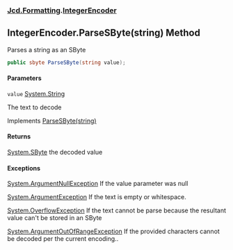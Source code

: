 ### [Jcd.Formatting](Jcd.Formatting.md 'Jcd.Formatting').[IntegerEncoder](Jcd.Formatting.IntegerEncoder.md 'Jcd.Formatting.IntegerEncoder')

## IntegerEncoder.ParseSByte(string) Method

Parses a string as an SByte

```csharp
public sbyte ParseSByte(string value);
```
#### Parameters

<a name='Jcd.Formatting.IntegerEncoder.ParseSByte(string).value'></a>

`value` [System.String](https://docs.microsoft.com/en-us/dotnet/api/System.String 'System.String')

The text to decode

Implements [ParseSByte(string)](Jcd.Formatting.IIntegerParser.ParseSByte(string).md 'Jcd.Formatting.IIntegerParser.ParseSByte(string)')

#### Returns
[System.SByte](https://docs.microsoft.com/en-us/dotnet/api/System.SByte 'System.SByte')
the decoded value

#### Exceptions

[System.ArgumentNullException](https://docs.microsoft.com/en-us/dotnet/api/System.ArgumentNullException 'System.ArgumentNullException')
If the value parameter was null

[System.ArgumentException](https://docs.microsoft.com/en-us/dotnet/api/System.ArgumentException 'System.ArgumentException')
If the text is empty or whitespace.

[System.OverflowException](https://docs.microsoft.com/en-us/dotnet/api/System.OverflowException 'System.OverflowException')
If the text cannot be parse because the resultant value can't be stored in an SByte

[System.ArgumentOutOfRangeException](https://docs.microsoft.com/en-us/dotnet/api/System.ArgumentOutOfRangeException 'System.ArgumentOutOfRangeException')
If the provided characters cannot be decoded per the current encoding..